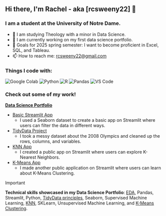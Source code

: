 ## Hi there, I'm Rachel - aka [rcsweeny22] 👋

### I am a student at the University of Notre Dame.

- 🔭  I am studying Theology with a minor in Data Science. 
- 🌱  I am currently working on my first data science portfolio.
- 🥅  Goals for 2025 spring semester: I want to become proficient in Excel, SQL, and Tableau. 
- 📫 How to reach me: rcsweeny22@gmail.com

### Things I code with:</h3>
<p>
  <img alt="Google Colab" src="https://img.shields.io/badge/-Google Colab-45b8d8?style=flat-square&logo=googlecolab&logoColor=white" />
  <img alt="Python" src="https://img.shields.io/badge/-Python-8DD6F9?style=flat-square&logo=python&logoColor=white" /> 
  <img alt="R" src="https://img.shields.io/badge/-R-46a2f1?style=flat-square&logo=r&logoColor=white" />
  <img alt="Pandas" src="https://img.shields.io/badge/-Pandas-2088FF?style=flat-square&logo=pandas&logoColor=white" />
  <img alt="VS Code" src="https://img.shields.io/badge/-VS_Code-1a73e8?style=flat-square&logo=google-cloud&logoColor=white" />

### Check out some of my work!
**[Data Science Portfolio](https://github.com/rcsweeny22/Sweeny-Data-Science-Portfolio)**
  - [Basic Streamlit App](https://github.com/rcsweeny22/Sweeny-Data-Science-Portfolio/tree/main/basic-streamlit-app)
    - I used a Seaborn dataset to create a basic app on Streamlit where users can filter the data in different ways.
  - [TidyData Project](https://github.com/rcsweeny22/Sweeny-Data-Science-Portfolio/tree/main/TidyData-Project)
    - I took a messy dataset about the 2008 Olympics and cleaned up the rows, columns, and variables.
  - [KNN App](https://sweeny-data-science-portfolio-cu5pwrtpvbf7habq472ote.streamlit.app/)
    - I created a public app on Streamlit where users can explore K-Nearest Neighbors.
  - [K-Means App](https://sweeny-data-science-portfolio-9fedggdxehs36qbisvcsag.streamlit.app/)
    - I made another public application on Streamlit where users can learn about K-Means Clustering.
>[!IMPORTANT]
>**Technical skills showcased in my Data Science Portfolio**: [EDA](https://github.com/rcsweeny22/Sweeny-Data-Science-Portfolio/tree/main/basic-streamlit-app), Pandas, Streamlit, Python, [TidyData principles](https://github.com/rcsweeny22/Sweeny-Data-Science-Portfolio/tree/main/TidyData-Project), Seaborn, Supervised Machine Learning, [KNN](https://sweeny-data-science-portfolio-cu5pwrtpvbf7habq472ote.streamlit.app/), SKLearn, Unsupervised Machine Learning, and [K-Means Clustering](https://sweeny-data-science-portfolio-9fedggdxehs36qbisvcsag.streamlit.app/).
<!--
**rcsweeny22/rcsweeny22** is a ✨ _special_ ✨ repository because its `README.md` (this file) appears on your GitHub profile.

Here are some ideas to get you started:

- 🔭 I’m currently working on ...
- 🌱 I’m currently learning ...
- 👯 I’m looking to collaborate on ...
- 🤔 I’m looking for help with ...
- 💬 Ask me about ...
- 📫 How to reach me: ...
- 😄 Pronouns: ...
- ⚡ Fun fact: ...
-->
